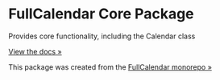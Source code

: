 
# FullCalendar Core Package

Provides core functionality, including the Calendar class

[View the docs &raquo;](https://fullcalendar.io/docs/initialize-es6)

This package was created from the [FullCalendar monorepo &raquo;](https://github.com/fullcalendar/fullcalendar)
